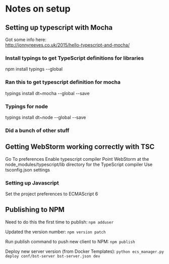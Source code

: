 # Notes on setup

## Setting up typescript with Mocha
Got some info here:  
http://jonnyreeves.co.uk/2015/hello-typescript-and-mocha/

### Install typings to get TypeScript definitions for libraries
npm install typings --global

### Ran this to get typescript definition for mocha
typings install dt~mocha --global --save

### Typings for node
typings install dt~node --global --save

### Did a bunch of other stuff

## Getting WebStorm working correctly with TSC
Go To preferences
Enable typescript compiler
Point WebStorm at the node_modules/typescript/lib directory for the TypeScript compiler
Use tsconfig.json settings

### Setting up Javascript
Set the project preferences to ECMAScript 6

## Publishing to NPM
Need to do this the first time to publish:
`npm adduser`

Updated the version number:
`npm version patch`

Run publish command to push new client to NPM:
`npm publish`

Deploy new server version (from Docker Templates):
`python ecs_manager.py deploy conf/bst-server bst-server.json dev`



